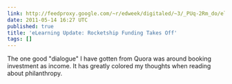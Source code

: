 ```yaml
---
link: http://feedproxy.google.com/~r/edweek/digitaled/~3/_PUq-2Rm_do/elearning_update_rocketship_fu.html
date: 2011-05-14 16:27 UTC
published: true
title: 'eLearning Update: Rocketship Funding Takes Off'
tags: []
---
```


The one good "dialogue" I have gotten from Quora was around booking investment as income. It has greatly colored my thoughts when reading about philanthropy.

